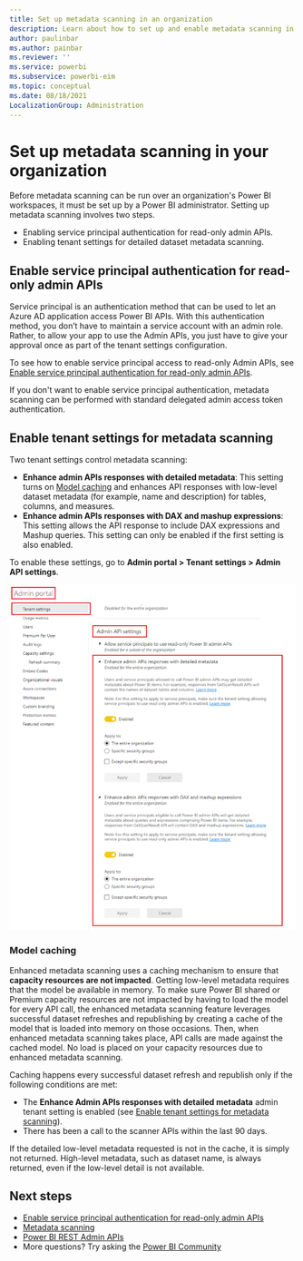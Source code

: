 ```yaml
---
title: Set up metadata scanning in an organization
description: Learn about how to set up and enable metadata scanning in your organization.
author: paulinbar
ms.author: painbar
ms.reviewer: ''
ms.service: powerbi
ms.subservice: powerbi-eim
ms.topic: conceptual
ms.date: 08/18/2021
LocalizationGroup: Administration
---
```


# Set up metadata scanning in your organization

Before metadata scanning can be run over an organization's Power BI workspaces, it must be set up by a Power BI administrator. Setting up metadata scanning involves two steps.

* Enabling service principal authentication for read-only admin APIs.
* Enabling tenant settings for detailed dataset metadata scanning.
 
## Enable service principal authentication for read-only admin APIs

Service principal is an authentication method that can be used to let an Azure AD application access Power BI APIs. With this authentication method, you don’t have to maintain a service account with an admin role. Rather, to allow your app to use the Admin APIs, you just have to give your approval once as part of the tenant settings configuration.

To see how to enable service principal access to read-only Admin APIs, see [Enable service principal authentication for read-only admin APIs](../enterprise/read-only-apis-service-principal-authentication.md).

If you don't want to enable service principal authentication, metadata scanning can be performed with standard delegated admin access token authentication.

## Enable tenant settings for metadata scanning 

Two tenant settings control metadata scanning:

* **Enhance admin APIs responses with detailed metadata**: This setting turns on [Model caching](#model-caching) and enhances API responses with low-level dataset metadata (for example, name and description) for tables, columns, and measures.
* **Enhance admin APIs responses with DAX and mashup expressions**: This setting allows the API response to include DAX expressions and Mashup queries. This setting can only be enabled if the first setting is also enabled.

To enable these settings, go to **Admin portal > Tenant settings > Admin API settings**.

![Screen shot of tenant settings for enhanced metadata scanning.](../enterprise/media/service-admin-metadata-scanning-setup/enhanced-metadata-scanning-enable.png)
 
### Model caching

Enhanced metadata scanning uses a caching mechanism to ensure that **capacity resources are not impacted**.
Getting low-level metadata requires that the model be available in memory. To make sure Power BI shared or Premium capacity resources are not impacted by having to load the model for every API call, the enhanced metadata scanning feature leverages successful dataset refreshes and republishing by creating a cache of the model that is loaded into memory on those occasions. Then, when enhanced metadata scanning takes place, API calls are made against the cached model. No load is placed on your capacity resources due to enhanced metadata scanning.

Caching happens every successful dataset refresh and republish only if the following conditions are met:
* The **Enhance Admin APIs responses with detailed metadata** admin tenant setting is enabled (see [Enable tenant settings for metadata scanning](#enable-tenant-settings-for-metadata-scanning)).
* There has been a call to the scanner APIs within the last 90 days.

If the detailed low-level metadata requested is not in the cache, it is simply not returned. High-level metadata, such as dataset name, is always returned, even if the low-level detail is not available.

## Next steps

* [Enable service principal authentication for read-only admin APIs](../enterprise/read-only-apis-service-principal-authentication.md)
* [Metadata scanning](../enterprise/service-admin-metadata-scanning.md)
* [Power BI REST Admin APIs](/rest/api/power-bi/admin)
* More questions? Try asking the [Power BI Community](https://community.powerbi.com)